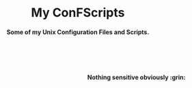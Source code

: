 <h1 align="center">
  <br>
   My ConFScripts
  <br>
</h1>

<h4 align="center">Some of my Unix Configuration Files and Scripts.</h4>

<br>

<br>

<br>
<h4 align="right">Nothing sensitive obviously :grin:</h4>

